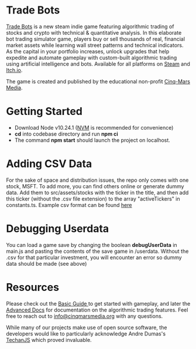 # Trade Bots
 
 <a href="https://www.cinqmarsmedia.com/tradebots/">Trade Bots</a> is a new steam indie game featuring algorithmic trading of stocks and crypto with technical & quantitative analysis. In this elaborate bot trading simulator game, players buy or sell thousands of real, financial market assets while learning wall street patterns and technical indicators. As the capital in your portfolio increases, unlock upgrades that help expedite and automate gameplay with custom-built algorithmic trading using artificial intelligence and bots. Available for all platforms on <a href="https://store.steampowered.com/app/1899350/Trade_Bots_A_Technical_Analysis_Simulation/">Steam</a> and <a href="https://cinqmarsmedia.itch.io/tradebots">Itch.io</a>. 
 
The game is created and published by the  educational non-profit <a href="https://www.cinqmarsmedia.com">Cinq-Mars Media</a>.

# Getting Started

* Download Node v10.24.1 (<a href="https://github.com/nvm-sh/nvm">NVM</a> is recommended for convenience)
* <b>cd</b> into codebase directory and run <b>npm ci</b>
* The command <b>npm start</b> should launch the project on localhost. 


# Adding CSV Data

For the sake of space and distribution issues, the repo only comes with one stock, MSFT. To add more, you can find others online or generate dummy data. Add them to src/assets/stocks with the ticker in the title, and then add this ticker (without the .csv file extension) to the array "activeTickers" in constants.ts. Example csv format can be found <a href="https://www.cinqmarsmedia.com/tradebots/docs/example.csv">here</a>

# Debugging Userdata
You can load a game save by changing the boolean <b>debugUserData</b> in main.js and pasting the contents of the save game in /userdata. Without the .csv for that particular investment, you will encounter an error so dummy data should be made (see above)

# Resources

Please check out the <a href="https://www.cinqmarsmedia.com/tradebots/guide/index.html">Basic Guide </a> to get started with gameplay, and later the <a href="https://www.cinqmarsmedia.com/tradebots/docs/#/">Advanced Docs</a> for documentation on the algorithmic trading features. Feel free to reach out to <a href="mailto:info@cinqmarsmedia.org">info@cinqmarsmedia.org</a> with any questions. 

While many of our projects make use of open source software, the developers would like to particularly acknowledge Andre Dumas's <a href="https://github.com/andredumas/techan.js">TechanJS</a> which proved invaluable. 


